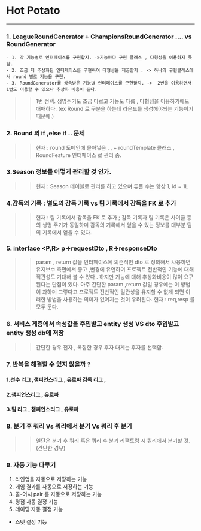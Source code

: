 # Hot Potato

---

### 1. LeagueRoundGenerator + ChampionsRoundGenerator .... vs  RoundGenerator
    - 1. 각 기능별로 인터페이스를 구현할지. ->기능마다 구현 클래스 , 다형성을 이용하지 못함.
    - 2. 조금 더 추상화된 인터페이스를 구현하여 다형성을 제공할지 . -> 하나의 구현클래스에서 round 별로 기능을 구현.  
    - 3. RoundGenerator를 상속받은 기능별 인터페이스를 구현할지. ->  2번을 이용하면서 1번도 이용할 수 있으나 추상화 비용이 든다.

 >> 1번 선택. 생명주기도 조금 다르고 기능도 다름 , 다형성을 이용하기에도 애매하다. (ex Round 로 구분을 하는데  라운드를 생성해야되는 기능이기 때문에.)


### 2. Round 의 if ,else if .. 문제
>> 현재 : round 도메인에 몰아넣음 . , + roundTemplate 클래스 ,  RoundFeature 인터페이스 로 관리 중.
   
### 3.Season 정보를 어떻게 관리할 것 인가.
 >> 현재 : Season 테이블로 관리를 하고 있으며 튜플 수는 항상 1, id = 1L 


### 4.감독의 기록 :  별도의 감독 기록 vs  팀 기록에서 감독을 FK 로 추가
 >> 현재 : 팀 기록에서 감독을 FK 로 추가 ; 감독 기록과 팀 기록은 사이클 등의 생명 주기가 동일하며 
 감독의 기록에서 얻을 수 있는 정보를 대부분 팀의 기록에서 얻을 수 있다.


### 5. interface <P,R> p->requestDto ,  R->responseDto 
 >> param , return 값을 인터페이스에 의존적인 dto 로 정의해서 사용하면 
 >  유지보수 측면에서 좋고 ,변경에 유연하며 프로젝트 전반적인 기능에 대해 직관성도 기대해 볼 수 있다 .
 > 하지만 기능에 대해 추상화비용이 많이 요구된다는 단점이 있다. 
 > 아주 간단한 param ,return 값일 경우에는 이 방법이 과하며 
 > 그렇다고  프로젝트 전반적인 일관성을 유지할 수 없게 되면 이러한 방법을 사용하는 의미가 없어지는 것이 우려된다.
 > 현재 : req,resp 를 모두 둔다.
 

### 6. 서비스 게층에서 속성값을 주입받고 entity 생성 VS dto 주입받고 entity 생성 db에 저장 

 >> 간단한 경우 전자  , 복잡한 경우 후자 
 >> 대게는 후자를 선택함.
 
### 7.   반복을 해결할 수 있지 않을까 ? 
#### 1.선수 리그 ,챔피언스리그 , 유로파 감독 리그 , 
#### 2.챔피언스리그 , 유로파 
#### 3.팀 리그 , 챔피언스리그 , 유로파 

### 8.   분기 후 쿼리 Vs 쿼리에서 분기 Vs 쿼리 후 분기
>> 일단은 분기 후 쿼리 혹은 쿼리 후 분기 리팩토링 시 쿼리에서 분기할 것.(간단한 경우)

### 9. 자동 기능 다루기  
 1. 라인업을 자동으로 저장하는 기능
 2. 게임 결과를 자동으로 저장하는 기능
 3. 골-어시 pair 를 자동으로 저장하는 기능
 4. 평점 자동 결정 기능
 5. 레이딩 자동 결정 기능

 + 스탯 결정 기능